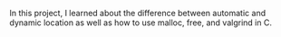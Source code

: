 In this project, I learned about the difference between automatic and dynamic location as well as how to use malloc, free, and valgrind in C.
